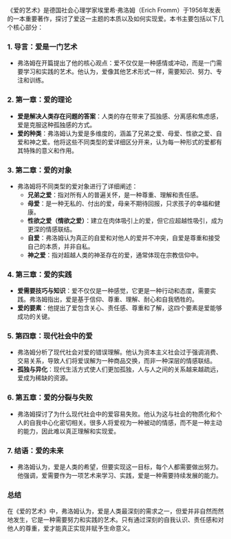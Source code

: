 《爱的艺术》是德国社会心理学家埃里希·弗洛姆（Erich Fromm）于1956年发表的一本重要著作，探讨了爱这一主题的本质以及如何实现爱。本书主要包括以下几个核心部分：

### 1. **导言：爱是一门艺术**
   - 弗洛姆在开篇提出了他的核心观点：爱不仅仅是一种感情或冲动，而是一门需要学习和实践的艺术。他认为，爱像其他艺术形式一样，需要知识、努力、专注和训练。
  
### 2. **第一章：爱的理论**
   - **爱是解决人类存在问题的答案**：人类的存在带来了孤独感、分离感和焦虑感，爱是克服这种孤独感的方式。
   - **爱的种类**：弗洛姆认为爱是多维度的，涵盖了兄弟之爱、母爱、性欲之爱、自爱和神之爱。他将这些不同类型的爱详细区分开来，认为每一种形式的爱都有其特殊的意义和作用。
   
### 3. **第二章：爱的对象**
   - 弗洛姆将不同类型的爱对象进行了详细阐述：
     - **兄弟之爱**：指对所有人的普遍关怀，是一种尊重、理解和责任感。
     - **母爱**：是一种无私的、付出的爱，母亲不期待回报，只求孩子的幸福和健康。
     - **性欲之爱（情欲之爱）**：建立在肉体吸引上的爱，但它应超越性吸引，成为更深的情感联结。
     - **自爱**：弗洛姆认为真正的自爱和对他人的爱并不冲突，自爱是尊重和接受自己的本质，并非自私。
     - **神之爱**：指对超越人类的神圣存在的爱，通常体现在宗教信仰中。

### 4. **第三章：爱的实践**
   - **爱需要技巧与知识**：爱不仅仅是一种感觉，它更是一种行动和态度，需要实践。弗洛姆指出，爱是基于信仰、尊重、理解、耐心和自我牺牲的。
   - **爱的要素**：他提出了爱包含关心、责任感、尊重和了解，这四个要素是爱能够成功的关键。

### 5. **第四章：现代社会中的爱**
   - 弗洛姆分析了现代社会对爱的错误理解。他认为资本主义社会过于强调消费、交易关系，导致人们将爱误解为一种商品交换，而非一种深层的情感联结。
   - **孤独与异化**：现代生活方式使人们更加孤独，人与人之间的关系越来越疏远，爱成为稀缺的资源。

### 6. **第五章：爱的分裂与失败**
   - 弗洛姆探讨了为什么现代社会中的爱容易失败。他认为这与社会的物质化和个人的自我中心化密切相关。很多人将爱视为一种被动的情感，而不是一种主动的能力，因此难以真正理解和实现爱。

### 7. **结语：爱的未来**
   - 弗洛姆认为，爱是人类的希望，但要实现这一目标，每个人都需要做出努力。他强调，爱需要作为一项艺术来学习、实践，爱是一种需要持续发展的能力。

### 总结
在《爱的艺术》中，弗洛姆认为，爱是人类最深刻的需求之一，但爱并非自然而然地发生，它是一种需要努力和实践的艺术。只有通过深刻的自我认识、责任感和对他人的尊重，爱才能真正实现并赋予生命意义。